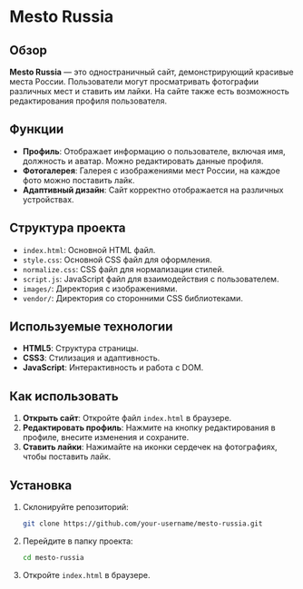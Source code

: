 # Mesto Russia

## Обзор

**Mesto Russia** — это одностраничный сайт, демонстрирующий красивые места России. Пользователи могут просматривать фотографии различных мест и ставить им лайки. На сайте также есть возможность редактирования профиля пользователя.

## Функции

- **Профиль**: Отображает информацию о пользователе, включая имя, должность и аватар. Можно редактировать данные профиля.
- **Фотогалерея**: Галерея с изображениями мест России, на каждое фото можно поставить лайк.
- **Адаптивный дизайн**: Сайт корректно отображается на различных устройствах.

## Структура проекта

- `index.html`: Основной HTML файл.
- `style.css`: Основной CSS файл для оформления.
- `normalize.css`: CSS файл для нормализации стилей.
- `script.js`: JavaScript файл для взаимодействия с пользователем.
- `images/`: Директория с изображениями.
- `vendor/`: Директория со сторонними CSS библиотеками.

## Используемые технологии

- **HTML5**: Структура страницы.
- **CSS3**: Стилизация и адаптивность.
- **JavaScript**: Интерактивность и работа с DOM.

## Как использовать

1. **Открыть сайт**: Откройте файл `index.html` в браузере.
2. **Редактировать профиль**: Нажмите на кнопку редактирования в профиле, внесите изменения и сохраните.
3. **Ставить лайки**: Нажимайте на иконки сердечек на фотографиях, чтобы поставить лайк.

## Установка

1. Склонируйте репозиторий:
   ```bash
   git clone https://github.com/your-username/mesto-russia.git
   ```
2. Перейдите в папку проекта:
   ```bash
   cd mesto-russia
   ```
3. Откройте `index.html` в браузере.
